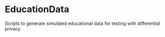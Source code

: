 # EducationData
Scripts to generate simulated educational data for testing with differential privacy
